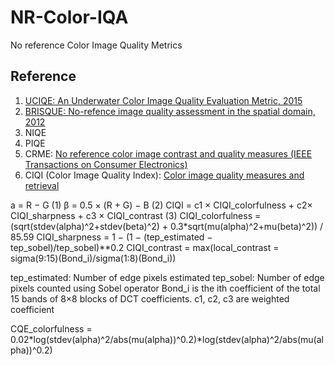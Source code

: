 # NR-Color-IQA
 No reference Color Image Quality Metrics

## Reference
1. [UCIQE: An Underwater Color Image Quality Evaluation Metric, 2015](10.1109/TIP.2015.2491020)
2. [BRISQUE: No-refence image quality assessment in the spatial domain, 2012](10.1109/TIP.2012.2214050)
3. NIQE
4. PIQE
5. CRME: [No reference color image contrast and quality measures (IEEE Transactions on Consumer Electronics)](10.1109/TCE.2013.6626251)
6. CIQI (Color Image Quality Index): [Color image quality measures and retrieval](https://digitalcommons.njit.edu/dissertations/745/)

a = R − G (1)
β = 0.5 × (R + G) − B (2)
CIQI = c1 × CIQI_colorfulness + c2× CIQI_sharpness + c3 × CIQI_contrast (3)
CIQI_colorfulness = (sqrt(stdev(alpha)^2+stdev(beta)^2) + 0.3*sqrt(mu(alpha)^2+mu(beta)^2)) / 85.59
CIQI_sharpness = 1 − (1 − (tep_estimated − tep_sobel)/tep_sobel)**0.2
CIQI_contrast = max(local_contrast = sigma(9:15)(Bond_i)/sigma(1:8)(Bond_i))

tep_estimated: Number of edge pixels estimated
tep_sobel: Number of edge pixels counted using Sobel operator
Bond_i is the ith coefficient of the total 15 bands of 8×8 blocks of DCT coefficients. 
c1, c2, c3 are weighted coefficient

CQE_colorfulness = 0.02*log(stdev(alpha)^2/abs(mu(alpha))^0.2)*log(stdev(alpha)^2/abs(mu(alpha))^0.2)